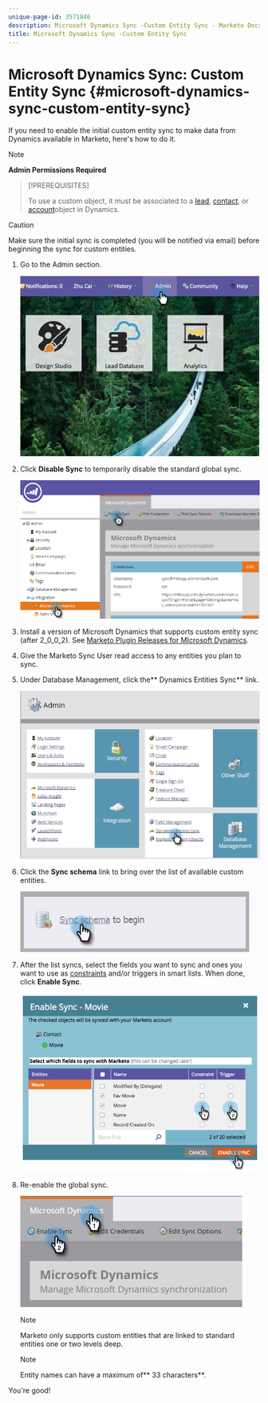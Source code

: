```yaml
---
unique-page-id: 3571846
description: Microsoft Dynamics Sync -Custom Entity Sync - Marketo Docs - Product Documentation
title: Microsoft Dynamics Sync -Custom Entity Sync
---
```


# Microsoft Dynamics Sync: Custom Entity Sync {#microsoft-dynamics-sync-custom-entity-sync}

If you need to enable the initial custom entity sync to make data from Dynamics available in Marketo, here's how to do it.

>[!NOTE]
>
>**Admin Permissions Required**

>[!PREREQUISITES]
>
>To use a custom object, it must be associated to a [lead](microsoft-dynamics-sync-lead-sync.md), [contact](microsoft-dynamics-sync-contact-sync.md), or [account](microsoft-dynamics-sync-account-sync.md)object in Dynamics.

>[!CAUTION]
>
>Make sure the initial sync is completed (you will be notified via email) before beginning the sync for custom entities.

1. Go to the Admin section.

   ![](assets/image2014-10-20-14-3a32-3a16.png)

1. Click **Disable Sync** to temporarily disable the standard global sync.

   ![](assets/image2015-11-10-9-3a0-3a6.png)

1. Install a version of Microsoft Dynamics that supports custom entity sync (after 2_0_0_2). See [Marketo Plugin Releases for MIcrosoft Dynamics](../../../../product-docs/crm-sync/microsoft-dynamics-sync/marketo-plugin-releases-for-microsoft-dynamics.md).
1. Give the Marketo Sync User read access to any entities you plan to sync.
1. Under Database Management, click the** Dynamics Entities Sync** link.

   ![](assets/image2015-11-10-9-3a6-3a55.png)

1. Click the **Sync schema** link to bring over the list of available custom entities.

   ![](assets/image2015-11-10-9-3a41-3a37.png)

1. After the list syncs, select the fields you want to sync and ones you want to use as [constraints](../../../../product-docs/core-marketo-concepts/smart-lists-and-static-lists/using-smart-lists/add-a-constraint-to-a-smart-list-filter.md) and/or triggers in smart lists. When done, click **Enable Sync**.

   ![](assets/image2014-10-20-14-3a32-3a55.png)

1. Re-enable the global sync.

   ![](assets/image2015-11-10-9-3a48-3a35.png)

   >[!NOTE]
   >
   >Marketo only supports custom entities that are linked to standard entities one or two levels deep.

   >[!NOTE]
   >
   >Entity names can have a maximum of** 33 characters**.

You're good! 